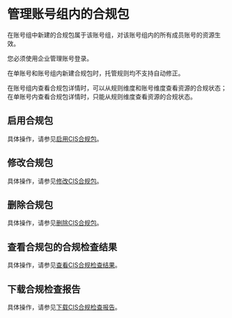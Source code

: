 # 管理账号组内的合规包

在账号组中新建的合规包属于该账号组，对该账号组内的所有成员账号的资源生效。

您必须使用企业管理账号登录。

在单账号和账号组内新建合规包时，托管规则均不支持自动修正。

在账号组内查看合规包详情时，可以从规则维度和账号维度查看资源的合规状态；在单账号内查看合规包详情时，只能从规则维度查看资源的合规状态。

## 启用合规包

具体操作，请参见[启用CIS合规包](/cn.zh-CN/资源合规包/CIS合规包/启用CIS合规包.md)。

## 修改合规包

具体操作，请参见[修改CIS合规包](/cn.zh-CN/资源合规包/CIS合规包/修改CIS合规包.md)。

## 删除合规包

具体操作，请参见[删除CIS合规包](/cn.zh-CN/资源合规包/CIS合规包/删除CIS合规包.md)。

## 查看合规包的合规检查结果

具体操作，请参见[查看CIS合规检查结果](/cn.zh-CN/资源合规包/CIS合规包/查看CIS合规检查结果.md)。

## 下载合规检查报告

具体操作，请参见[下载CIS合规检查报告](/cn.zh-CN/资源合规包/CIS合规包/下载CIS合规检查报告.md)。

